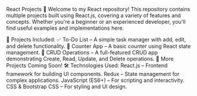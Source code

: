 React Projects 🚀
Welcome to my React repository! This repository contains multiple projects built using React.js, covering a variety of features and concepts. Whether you're a beginner or an experienced developer, you'll find useful examples and implementations here.

📌 Projects Included:
✅ To-Do List – A simple task manager with add, edit, and delete functionality.
🔢 Counter App – A basic counter using React state management.
📝 CRUD Operations – A full-featured CRUD app demonstrating Create, Read, Update, and Delete operations.
🌟 More Projects Coming Soon!
🛠️ Technologies Used:
React.js – Frontend framework for building UI components.
Redux – State management for complex applications.
JavaScript (ES6+) – For scripting and interactivity.
CSS & Bootstrap CSS – For styling and UI design.
